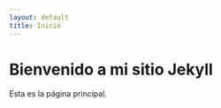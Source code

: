 ```yaml
---
layout: default
title: Inicio
---
```


# Bienvenido a mi sitio Jekyll

Esta es la página principal.
